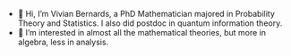 - 👋 Hi, I’m Vivian Bernards, a PhD Mathematician majored in Probability Theory and Statistics. I also did postdoc in quantum information theory.
- 👀 I’m interested in almost all the mathematical theories, but more in algebra, less in analysis.

<!---
vbernards/vbernards is a ✨ special ✨ repository because its `README.md` (this file) appears on your GitHub profile.
You can click the Preview link to take a look at your changes.
--->
